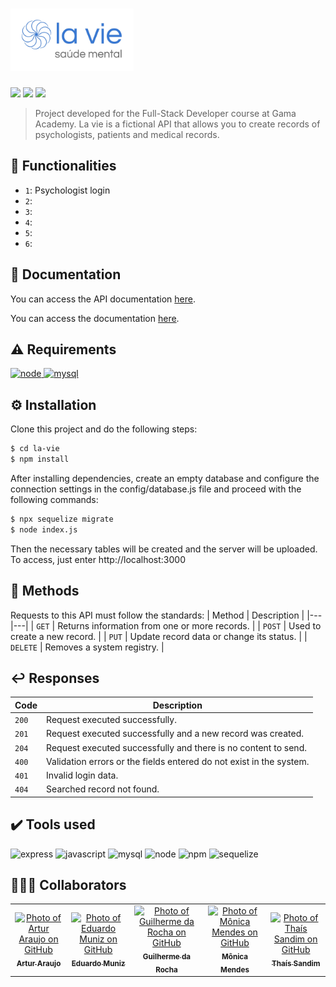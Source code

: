 # <img src="https://github.com/eduardohpb/HandsOn3-LaVie/raw/main/HandsOn3%20-%20LaVie/img/Image%2027-07-22%20at%2020.53.jpeg" height="100"/>

<p align="left">
<img src="http://img.shields.io/static/v1?label=STATUS&message=UNDER%20DEVELOPMENT&color=GREEN&style=for-the-badge"/>
<img src="https://img.shields.io/github/languages/count/MonicaIacy/la-vie?style=for-the-badge"/>
<img src="https://img.shields.io/github/repo-size/MonicaIacy/la-vie?style=for-the-badge"/>
</p>

> Project developed for the Full-Stack Developer course at Gama Academy. La vie is a fictional API that allows you to create records of psychologists, patients and medical records.


## :hammer: Functionalities

- `1`: Psychologist login
- `2`: 
- `3`: 
- `4`: 
- `5`: 
- `6`: 


## 📁 Documentation

You can access the API documentation [here]().

You can access the documentation [here](https://drive.google.com/file/d/1S51aOoelju98s_uhZ0ePqpWTD-rN8uip/view).


## :warning: Requirements

<a href="https://nodejs.org/en/"> <img src="https://cdn.jsdelivr.net/gh/devicons/devicon/icons/nodejs/nodejs-original.svg" alt="node" width="40" height="40"/> </a> <a href="https://www.mysql.com/"> <img src="https://cdn.jsdelivr.net/gh/devicons/devicon/icons/mysql/mysql-original.svg" alt="mysql" width="40" height="40"/> </a>


## ⚙️ Installation

Clone this project and do the following steps:

```sh
$ cd la-vie
$ npm install
```
After installing dependencies, create an empty database and configure the connection settings in the config/database.js file and proceed with the following commands:
```sh
$ npx sequelize migrate
$ node index.js
```
Then the necessary tables will be created and the server will be uploaded. To access, just enter http://localhost:3000


## 📝 Methods
Requests to this API must follow the standards:
| Method | Description |
|---|---|
| `GET` | Returns information from one or more records. |
| `POST` | Used to create a new record. |
| `PUT` | Update record data or change its status. |
| `DELETE` | Removes a system registry. |


## ↩️ Responses

| Code | Description |
|---|---|
| `200` | Request executed successfully.|
| `201` | Request executed successfully and a new record was created.|
| `204` | Request executed successfully and there is no content to send.|
| `400` | Validation errors or the fields entered do not exist in the system.|
| `401` | Invalid login data.|
| `404` | Searched record not found.|


## ✔️ Tools used

<p align="left"> <img src="https://icongr.am/devicon/express-original.svg?size=128&color=ffffff" alt="express" width="40" height="40"/> <img src="https://cdn.jsdelivr.net/gh/devicons/devicon/icons/javascript/javascript-original.svg" alt="javascript" width="40" height="40"/> <img src="https://cdn.jsdelivr.net/gh/devicons/devicon/icons/mysql/mysql-original.svg" alt="mysql" width="40" height="40"/> <img src="https://cdn.jsdelivr.net/gh/devicons/devicon/icons/nodejs/nodejs-original.svg" alt="node" width="40" height="40"/> <img src="https://cdn.jsdelivr.net/gh/devicons/devicon/icons/npm/npm-original-wordmark.svg" alt="npm" width="40" height="40"/> <img src="https://cdn.jsdelivr.net/gh/devicons/devicon/icons/sequelize/sequelize-original.svg" alt="sequelize" width="40" height="40"/> </p>


## 👨‍👨‍👧 Collaborators
<table>
  <tr>
    <td align="center">
      <a href="https://github.com/ArturAraujo07">
        <img src="https://avatars.githubusercontent.com/u/47503564?v=4" width="100px;" alt="Photo of Artur Araujo on GitHub"/><br>
        <sub>
          <b>Artur Araujo</b>
        </sub>
      </a>
    </td>
    <td align="center">
      <a href="https://github.com/eduardmuniz">
        <img src="https://avatars.githubusercontent.com/u/109393530?v=4" width="100px;" alt="Photo of Eduardo Muniz on GitHub"/><br>
        <sub>
          <b>Eduardo Muniz</b>
        </sub>
      </a>
    </td>
    <td align="center">
      <a href="">
        <img src="" width="100px;" alt="Photo of Guilherme da Rocha on GitHub"/><br>
        <sub>
          <b>Guilherme da Rocha</b>
        </sub>
      </a>
    </td>
    <td align="center">
      <a href="https://github.com/MonicaIacy">
        <img src="https://avatars.githubusercontent.com/u/73076957?v=4" width="100px;" alt="Photo of Mônica Mendes on GitHub"/><br>
        <sub>
          <b>Mônica Mendes</b>
        </sub>
      </a>
    </td>
    <td align="center">
      <a href="https://github.com/thaisdsandim">
        <img src="https://avatars.githubusercontent.com/u/96362469?v=4" width="100px;" alt="Photo of Thaís Sandim on GitHub"/><br>
        <sub>
          <b>Thaís Sandim</b>
        </sub>
      </a>
    </td>
  </tr>
</table>
